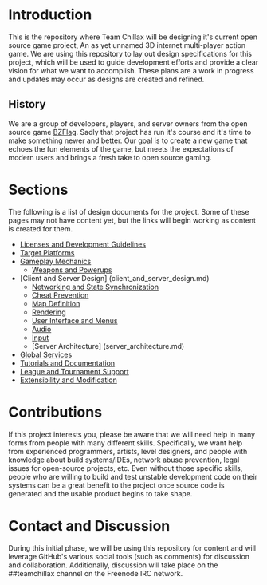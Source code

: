 # Introduction
This is the repository where Team Chillax will be designing it's current open source game project, An as yet unnamed 3D internet multi-player action game. We are using this repository to lay out design specifications for this project, which will be used to guide development efforts and provide a clear vision for what we want to accomplish. These plans are a work in progress and updates may occur as designs are created and refined.

## History
We are a group of developers, players, and server owners from the open source game [BZFlag](http://bzflag.org). Sadly that project has run it's course and it's time to make something newer and better. Our goal is to create a new game that echoes the fun elements of the game, but meets the expectations of modern users and brings a fresh take to open source gaming.

# Sections

The following is a list of design documents for the project. Some of these pages may not have content yet, but the links will begin working as content is created for them.

- [Licenses and Development Guidelines](licenses_and_development_guidelines.md)
- [Target Platforms](target_platforms.md)
- [Gameplay Mechanics](gameplay_mechanics.md)
  - [Weapons and Powerups](weapons_and_powerups.md)
- [Client and Server Design] (client_and_server_design.md)
  - [Networking and State Synchronization](networking_and_state_synchronization.md)
  - [Cheat Prevention](cheat_prevention.md)
  - [Map Definition](map_definition.md)
  - [Rendering](rendering.md)
  - [User Interface and Menus](user_interface_and_menus.md)
  - [Audio](audio.md)
  - [Input](input.md)
  - [Server Architecture] (server_architecture.md) 
- [Global Services](global_services.md)
- [Tutorials and Documentation](tutorials_and_documentation.md)
- [League and Tournament Support](league_and_tournament_support.md)
- [Extensibility and Modification](extensibility_and_modification.md)


# Contributions

If this project interests you, please be aware that we will need help in many forms from people with many different skills. Specifically, we want help from experienced programmers, artists, level designers, and people with knowledge about build systems/IDEs, network abuse prevention, legal issues for open-source projects, etc. Even without those specific skills, people who are willing to build and test unstable development code on their systems can be a great benefit to the project once source code is generated and the usable product begins to take shape.

# Contact and Discussion

During this initial phase, we will be using this repository for content and will leverage GitHub's various social tools (such as comments) for discussion and collaboration. Additionally, discussion will take place on the ##teamchillax channel on the Freenode IRC network.
